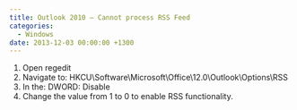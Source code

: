 ```yaml
---
title: Outlook 2010 – Cannot process RSS Feed
categories:
  - Windows
date: 2013-12-03 00:00:00 +1300
---
```


  1. Open regedit
  1. Navigate to: HKCU\Software\Microsoft\Office\12.0\Outlook\Options\RSS
  1. In the: DWORD: Disable
  1. Change the value from 1 to 0 to enable RSS functionality.
